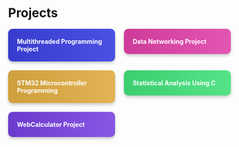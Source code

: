 # Projects

<div style="display: flex; flex-wrap: wrap; gap: 20px; align-items: stretch;">

  <div style="flex: 0 0 48%; text-align: left;">
    <a href="https://github.com/ZKW0001/Multithreaded_Programming_Project" style="text-decoration: none;">
      <div style="background: linear-gradient(90deg, #373BCE, #4B51E3); color: white; padding: 20px; font-weight: bold; border-radius: 10px; box-shadow: 0px 4px 6px rgba(0, 0, 0, 0.2);">
        Multithreaded Programming Project
      </div>
    </a>
  </div>

  <div style="flex: 0 0 48%; text-align: left;">
    <a href="https://github.com/ZKW0001/Data_networking_project" style="text-decoration: none;">
      <div style="background: linear-gradient(90deg, #CE3B9A, #E356B4); color: white; padding: 20px; font-weight: bold; border-radius: 10px; box-shadow: 0px 4px 6px rgba(0, 0, 0, 0.2);">
        Data Networking Project
      </div>
    </a>
  </div>

  <div style="flex: 0 0 48%; text-align: left;">
    <a href="https://github.com/ZKW0001/STM32_microcontroller_programming" style="text-decoration: none;">
      <div style="background: linear-gradient(90deg, #CE9F3B, #E3B355); color: white; padding: 20px; font-weight: bold; border-radius: 10px; box-shadow: 0px 4px 6px rgba(0, 0, 0, 0.2);">
        STM32 Microcontroller Programming
      </div>
    </a>
  </div>

  <div style="flex: 0 0 48%; text-align: left;">
    <a href="https://github.com/ZKW0001/Statistical_Analysis_Using_C_on_Engineering_Datasets" style="text-decoration: none;">
      <div style="background: linear-gradient(90deg, #3BCE6F, #56E388); color: white; padding: 20px; font-weight: bold; border-radius: 10px; box-shadow: 0px 4px 6px rgba(0, 0, 0, 0.2);">
        Statistical Analysis Using C
      </div>
    </a>
  </div>

  <div style="flex: 0 0 48%; text-align: left;">
    <a href="https://github.com/ZKW0001/WebCalculator_Project" style="text-decoration: none;">
      <div style="background: linear-gradient(90deg, #6B3BCE, #8856E3); color: white; padding: 20px; font-weight: bold; border-radius: 10px; box-shadow: 0px 4px 6px rgba(0, 0, 0, 0.2);">
        WebCalculator Project
      </div>
    </a>
  </div>

</div>
